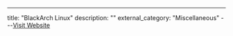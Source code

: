 ---
title: "BlackArch Linux"
description: ""
external_category: "Miscellaneous"
---[Visit Website](https://github.com/BlackArch/blackarch/blob/master/packages/maltrail/PKGBUILD)

